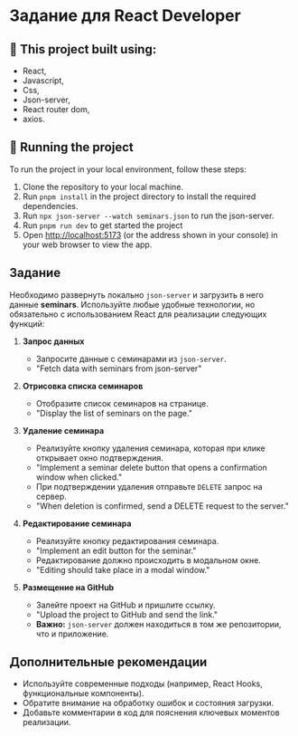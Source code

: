 # Задание для React Developer

## 💪 This project built using:

- React,
- Javascript,
- Css,
- Json-server,
- React router dom,
- axios.

## 🚦 Running the project

To run the project in your local environment, follow these steps:

1. Clone the repository to your local machine.
2. Run `pnpm install` in the project directory to install the required dependencies.
3. Run `npx json-server --watch seminars.json` to run the json-server.
4. Run `pnpm run dev` to get started the project
5. Open [http://localhost:5173](http://localhost:5173) (or the address shown in your console) in your web browser to view the app.

## Задание

Необходимо развернуть локально `json-server` и загрузить в него данные **seminars**. Используйте любые удобные технологии, но обязательно с использованием React для реализации следующих функций:

1. **Запрос данных**

   - Запросите данные с семинарами из `json-server`.
   - "Fetch data with seminars from json-server"

2. **Отрисовка списка семинаров**

   - Отобразите список семинаров на странице.
   - "Display the list of seminars on the page."

3. **Удаление семинара**

   - Реализуйте кнопку удаления семинара, которая при клике открывает окно подтверждения.
   - "Implement a seminar delete button that opens a confirmation window when clicked."
   - При подтверждении удаления отправьте `DELETE` запрос на сервер.
   - "When deletion is confirmed, send a DELETE request to the server."

4. **Редактирование семинара**

   - Реализуйте кнопку редактирования семинара.
   - "Implement an edit button for the seminar."
   - Редактирование должно происходить в модальном окне.
   - "Editing should take place in a modal window."

5. **Размещение на GitHub**
   - Залейте проект на GitHub и пришлите ссылку.
   - "Upload the project to GitHub and send the link."
   - **Важно:** `json-server` должен находиться в том же репозитории, что и приложение.

## Дополнительные рекомендации

- Используйте современные подходы (например, React Hooks, функциональные компоненты).
- Обратите внимание на обработку ошибок и состояния загрузки.
- Добавьте комментарии в код для пояснения ключевых моментов реализации.
